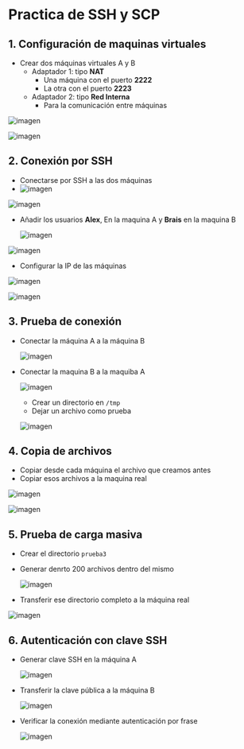 # Practica de SSH y SCP

## 1. Configuración de maquinas virtuales

- Crear dos máquinas virtuales A y B
  - Adaptador 1: tipo **NAT**
    - Una máquina con el puerto **2222**
    - La otra con el puerto **2223**
  - Adaptador 2: tipo **Red Interna**
    - Para la comunicación entre máquinas

![imagen](imagenes/imagen_1_1.png)

![imagen](imagenes/imagen_1_2.png)

## 2. Conexión por SSH

- Conectarse por SSH a las dos máquinas
- 
  ![imagen](imagenes/imagen_2_1.png)
  
![imagen](imagenes/imagen_2_2.png)

- Añadir los usuarios **Alex**, En la maquina A y **Brais** en la maquina B
  
  ![imagen](imagenes/imagen_2_3.png)
  
![imagen](imagenes/imagen_3_1.png)

- Configurar la IP de las máquinas

![imagen](imagenes/imagen_3_2.png)

![imagen](imagenes/imagen_3_3.png)

## 3. Prueba de conexión

- Conectar la máquina A a la máquina B

  ![imagen](imagenes/imagen_3_4.png)
  
- Conectar la maquina B a la maquiba A
  
    ![imagen](imagenes/imagen_4_1.png)
  
  - Crear un directorio en `/tmp`
  - Dejar un archivo como prueba

  ![imagen](imagenes/imagen_4_2.png)

## 4. Copia de archivos

- Copiar desde cada máquina el archivo que creamos antes
- Copiar esos archivos a la maquina real

![imagen](imagenes/imagen_4_3.png)

  ![imagen](imagenes/imagen_5_1.png)
  
## 5. Prueba de carga masiva

- Crear el directorio `prueba3`
- Generar denrto 200 archivos dentro del mismo
  
    ![imagen](imagenes/imagen_5_2.png)
  
- Transferir ese directorio completo a la máquina real

![imagen](imagenes/imagen_6_1.png)

## 6. Autenticación con clave SSH

- Generar clave SSH en la máquina A
  
    ![imagen](imagenes/imagen_6_2.png)
  
- Transferir la clave pública a la máquina B
  
    ![imagen](imagenes/imagen_7_1.png)

- Verificar la conexión mediante autenticación por frase
  
    ![imagen](imagenes/imagen_7_2.png)



